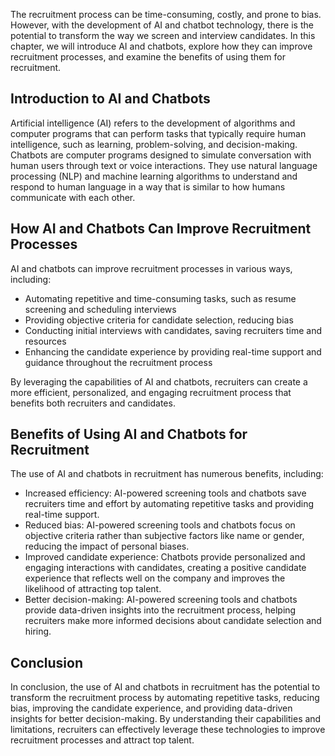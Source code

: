 
The recruitment process can be time-consuming, costly, and prone to bias. However, with the development of AI and chatbot technology, there is the potential to transform the way we screen and interview candidates. In this chapter, we will introduce AI and chatbots, explore how they can improve recruitment processes, and examine the benefits of using them for recruitment.

Introduction to AI and Chatbots
-------------------------------

Artificial intelligence (AI) refers to the development of algorithms and computer programs that can perform tasks that typically require human intelligence, such as learning, problem-solving, and decision-making. Chatbots are computer programs designed to simulate conversation with human users through text or voice interactions. They use natural language processing (NLP) and machine learning algorithms to understand and respond to human language in a way that is similar to how humans communicate with each other.

How AI and Chatbots Can Improve Recruitment Processes
-----------------------------------------------------

AI and chatbots can improve recruitment processes in various ways, including:

* Automating repetitive and time-consuming tasks, such as resume screening and scheduling interviews
* Providing objective criteria for candidate selection, reducing bias
* Conducting initial interviews with candidates, saving recruiters time and resources
* Enhancing the candidate experience by providing real-time support and guidance throughout the recruitment process

By leveraging the capabilities of AI and chatbots, recruiters can create a more efficient, personalized, and engaging recruitment process that benefits both recruiters and candidates.

Benefits of Using AI and Chatbots for Recruitment
-------------------------------------------------

The use of AI and chatbots in recruitment has numerous benefits, including:

* Increased efficiency: AI-powered screening tools and chatbots save recruiters time and effort by automating repetitive tasks and providing real-time support.
* Reduced bias: AI-powered screening tools and chatbots focus on objective criteria rather than subjective factors like name or gender, reducing the impact of personal biases.
* Improved candidate experience: Chatbots provide personalized and engaging interactions with candidates, creating a positive candidate experience that reflects well on the company and improves the likelihood of attracting top talent.
* Better decision-making: AI-powered screening tools and chatbots provide data-driven insights into the recruitment process, helping recruiters make more informed decisions about candidate selection and hiring.

Conclusion
----------

In conclusion, the use of AI and chatbots in recruitment has the potential to transform the recruitment process by automating repetitive tasks, reducing bias, improving the candidate experience, and providing data-driven insights for better decision-making. By understanding their capabilities and limitations, recruiters can effectively leverage these technologies to improve recruitment processes and attract top talent.
